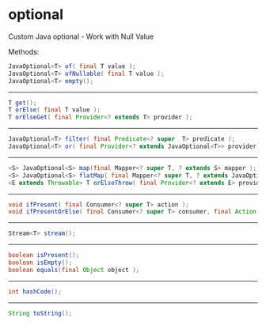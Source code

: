 # optional

Custom Java optional - Work with Null Value

Methods:

```java
JavaOptional<T> of( final T value );
JavaOptional<T> ofNullable( final T value );
JavaOptional<T> empty();
```

---

```java
T get();
T orElse( final T value );
T orElseGet( final Provider<? extends T> provider );
```

---

```java
JavaOptional<T> filter( final Predicate<? super  T> predicate );
JavaOptional<T> or( final Provider<? extends JavaOptional<T>> provider );
```

---

```java
<S> JavaOptional<S> map(final Mapper<? super T, ? extends S> mapper );
<S> JavaOptional<S> flatMap( final Mapper<? super T, ? extends JavaOptional<S>> mapper );
<E extends Throwable> T orElseThrow( final Provider<? extends E> provider );
```

---

```java
void ifPresent( final Consumer<? super T> action );
void ifPresentOrElse( final Consumer<? super T> consumer, final Action action );
```

---

```java
Stream<T> stream();
```

---

```java
boolean isPresent();
boolean isEmpty();
boolean equals(final Object object );
```

---

```java
int hashCode();
```

---

```java
String toString();
```
